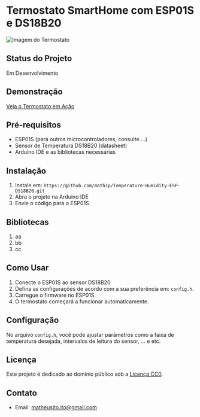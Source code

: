 # Termostato SmartHome com ESP01S e DS18B20
![Imagem do Termostato](link_da_imagem.png)

## Status do Projeto

Em Desenvolvimento

## Demonstração

[Veja o Termostato em Ação](link_da_demo.gif)

## Pré-requisitos

- ESP01S (para outros microcontroladores, consulte ...)
- Sensor de Temperatura DS18B20 (datasheet)
- Arduino IDE e as bibliotecas necessárias

## Instalação

1. Instale em: `https://github.com/math1p/Temperature-Humidity-ESP-DS18B20.git`
2. Abra o projeto na Arduino IDE
3. Envie o código para o ESP01S

## Bibliotecas
1. aa
2. bb
3. cc

## Como Usar

1. Conecte o ESP01S ao sensor DS18B20
2. Defina as configurações de acordo com a sua preferência em: `config.h`.
3. Carregue o firmware no ESP01S.
4. O termostato começará a funcionar automaticamente.

## Configuração

No arquivo `config.h`, você pode ajustar parâmetros como a faixa de temperatura desejada, intervalos de leitura do sensor, ... e etc.

## Licença

Este projeto é dedicado ao domínio público sob a [Licença CC0](https://creativecommons.org/publicdomain/zero/1.0/).

## Contato

- Email: matheusito.ito@gmail.com
